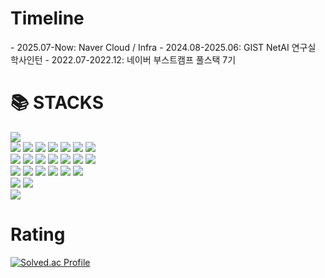 <!-- <img src="https://img.shields.io/badge/표시할이름-색상?style=for-the-badge&logo=기술스택아이콘&logoColor=white"> -->
<div align=left><h1> Timeline </h1>
- 2025.07-Now: Naver Cloud / Infra
- 2024.08-2025.06: GIST NetAI 연구실 학사인턴
- 2022.07-2022.12: 네이버 부스트캠프 풀스택 7기

<div align=left><h1>📚 STACKS</h1></div>
<div align=left>
  <img src="https://img.shields.io/badge/Ubuntu-E95420?style=for-the-badge&logo=ubuntu&logoColor=white">
  <br>
  <img src="https://img.shields.io/badge/Docker-2496ED?style=for-the-badge&logo=Docker&logoColor=white">
  <img src="https://img.shields.io/badge/kubernetes-326CE5?style=for-the-badge&logo=Kubernetes&logoColor=white">
  <img src="https://img.shields.io/badge/eBPF-FFE100?style=for-the-badge&logoColor=white">
  <img src="https://img.shields.io/badge/Cilium-F8C517?style=for-the-badge&logo=Cilium&logoColor=white">
  <img src="https://img.shields.io/badge/Tetragon-F3C018?style=for-the-badge&logoColor=white">
  <img src="https://img.shields.io/badge/Prometheus-E6522C?style=for-the-badge&logo=Prometheus&logoColor=white">
  <img src="https://img.shields.io/badge/Grafana-F46800?style=for-the-badge&logo=Grafana&logoColor=white">
  <br>
  <img src="https://img.shields.io/badge/React-61DAFB?style=for-the-badge&logo=React&logoColor=white">
  <img src="https://img.shields.io/badge/node.js-339933?style=for-the-badge&logo=Node.js&logoColor=white">
  <img src="https://img.shields.io/badge/NestJS-E0234E?style=for-the-badge&logo=NestJS&logoColor=white">
  <img src="https://img.shields.io/badge/MySQL-4479A1?style=for-the-badge&logo=MySQL&logoColor=white">
  <img src="https://img.shields.io/badge/MongoDB-47A248?style=for-the-badge&logo=MongoDB&logoColor=white">
  <img src="https://img.shields.io/badge/Redis-DC382D?style=for-the-badge&logo=Redis&logoColor=white"> 
  <img src="https://img.shields.io/badge/socket.io-010101?style=for-the-badge&logo=socket.io&logoColor=white">
  <br>
  <img src="https://img.shields.io/badge/C-A8B9CC?style=for-the-badge&logo=C&logoColor=white">
  <img src="https://img.shields.io/badge/C++-00599C?style=for-the-badge&logo=C++&logoColor=white">
  <img src="https://img.shields.io/badge/Python-3776AB?style=for-the-badge&logo=Python&logoColor=white">
  <img src="https://img.shields.io/badge/javascript-F7DF1E?style=for-the-badge&logo=javascript&logoColor=black">
  <img src="https://img.shields.io/badge/java-007396?style=for-the-badge&logo=OpenJDK&logoColor=white">
  <img src="https://img.shields.io/badge/Go-00ADD8?style=for-the-badge&logo=Go&logoColor=white">
  <br>
  <img src="https://img.shields.io/badge/git-%23F05033.svg?style=for-the-badge&logo=git&logoColor=white">
  <img src="https://img.shields.io/badge/github-%23121011.svg?style=for-the-badge&logo=github&logoColor=white">
  <!--<img src="https://img.shields.io/badge/GitHub Actions-2088FF?style=for-the-badge&logo=GitHub Actions&logoColor=white">-->
  <br>
  <img src="https://img.shields.io/badge/Notion-%23000000.svg?style=for-the-badge&logo=notion&logoColor=white">

</div>

<div align=left><h1>Rating</h1></div>

[![Solved.ac Profile](http://mazassumnida.wtf/api/v2/generate_badge?boj=tori209)](https://solved.ac/tori209/)


<!--
### Hi there 👋

**tori209/tori209** is a ✨ _special_ ✨ repository because its `README.md` (this file) appears on your GitHub profile.

Here are some ideas to get you started:

- 🔭 I’m currently working on ...
- 🌱 I’m currently learning ...
- 👯 I’m looking to collaborate on ...
- 🤔 I’m looking for help with ...
- 💬 Ask me about ...
- 📫 How to reach me: ...
- 😄 Pronouns: ...
- ⚡ Fun fact: ...
-->

